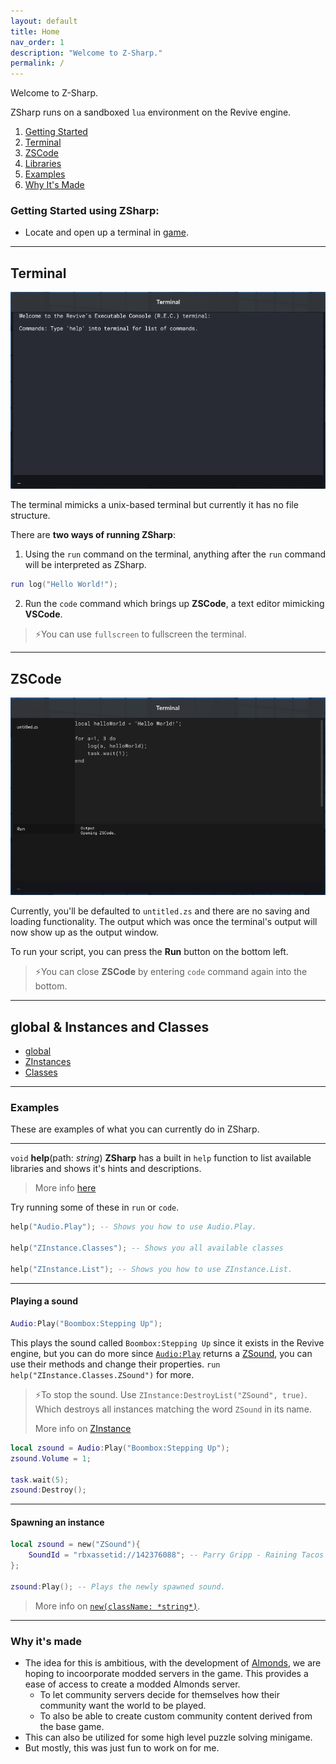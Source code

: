 ```yaml
---
layout: default
title: Home
nav_order: 1
description: "Welcome to Z-Sharp."
permalink: /
---
```


Welcome to Z-Sharp.

ZSharp runs on a sandboxed `lua` environment on the Revive engine.

1. [Getting Started](#getting-started-using-zsharp)
2. [Terminal](#terminal)
3. [ZSCode](#zscode)
4. [Libraries](#libraries)
5. [Examples](#examples)
6. [Why It's Made](#why-its-made)

### Getting Started using ZSharp:
- Locate and open up a terminal in [game](https://www.roblox.com/games/141084271/Rise-of-the-Dead).

---
## Terminal

![Terminal](resources/images/terminal.png)

The terminal mimicks a unix-based terminal but currently it has no file structure.

There are **two ways of running ZSharp**:
1) Using the `run` command on the terminal, anything after the `run` command will be interpreted as ZSharp.

```lua
run log("Hello World!");
```

2) Run the `code` command which brings up **ZSCode**, a text editor mimicking **VSCode**.

>⚡You can use `fullscreen` to fullscreen the terminal.

---
## ZSCode

![ZSCode](resources/images/zscode.png)

Currently, you'll be defaulted to `untitled.zs` and there are no saving and loading functionality. The output which was once the terminal's output will now show up as the output window.

To run your script, you can press the **Run** button on the bottom left.

>⚡You can close **ZSCode** by entering `code` command again into the bottom.

---


## global & Instances and Classes

<a name="libraries"></a>
- [global](docs/global)
- [ZInstances](docs/ZInstance.md)
- [Classes](docs/Class.md)

---
### Examples
These are examples of what you can currently do in ZSharp.

---

`void` **help**(path: *string*)
**ZSharp** has a built in `help` function to list available libraries and shows it's hints and descriptions.

> More info [here](docs/global#help)

Try running some of these in `run` or `code`.
```lua
help("Audio.Play"); -- Shows you how to use Audio.Play.

help("ZInstance.Classes"); -- Shows you all available classes

help("ZInstance.List"); -- Shows you how to use ZInstance.List.
```

---

#### Playing a sound
```lua
Audio:Play("Boombox:Stepping Up");
```

This plays the sound called `Boombox:Stepping Up` since it exists in the Revive engine, but you can do more since [`Audio:Play`](docs/Class/Audio.md#play) returns a [ZSound](docs/ZInstance/ZSound), you can use their methods and change their properties. `run help("ZInstance.Classes.ZSound")` for more.

>⚡To stop the sound. Use `ZInstance:DestroyList("ZSound", true)`. Which destroys all instances matching the word `ZSound` in its name.
>
>More info on [ZInstance](docs/ZInstance)

```lua
local zsound = Audio:Play("Boombox:Stepping Up");
zsound.Volume = 1;

task.wait(5);
zsound:Destroy();
```
---

#### Spawning an instance

```lua
local zsound = new("ZSound"){
    SoundId = "rbxassetid://142376088"; -- Parry Gripp - Raining Tacos
};

zsound:Play(); -- Plays the newly spawned sound.
```

> More info on [`new(className: *string*)`](docs/global#new).

---

### Why it's made

- The idea for this is ambitious, with the development of [Almonds](https://www.roblox.com/games/5623142930/Almdes), we are hoping to incoorporate modded servers in the game. This provides a ease of access to create a modded Almonds server.
    - To let community servers decide for themselves how their community want the world to be played.
    - To also be able to create custom community content derived from the base game. 
- This can also be utilized for some high level puzzle solving minigame.
- But mostly, this was just fun to work on for me.